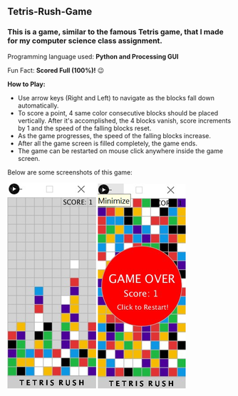 ## Tetris-Rush-Game

### This is a game, similar to the famous Tetris game, that I made for my computer science class assignment.

Programming language used: __Python and Processing GUI__

Fun Fact: __Scored Full (100%)!__ 😉

__How to Play:__
- Use arrow keys (Right and Left) to navigate as the blocks fall down automatically.
- To score a point, 4 same color consecutive blocks should be placed vertically. 
  After it's accomplished, the 4 blocks vanish, score increments by 1 and the speed of the falling blocks reset.
- As the game progresses, the speed of the falling blocks increase.
- After all the game screen is filled completely, the game ends.
- The game can be restarted on mouse click anywhere inside the game screen.

Below are some screenshots of this game:


![](tetrisrush1.jpg)
![](tetrisrush2.jpg)

